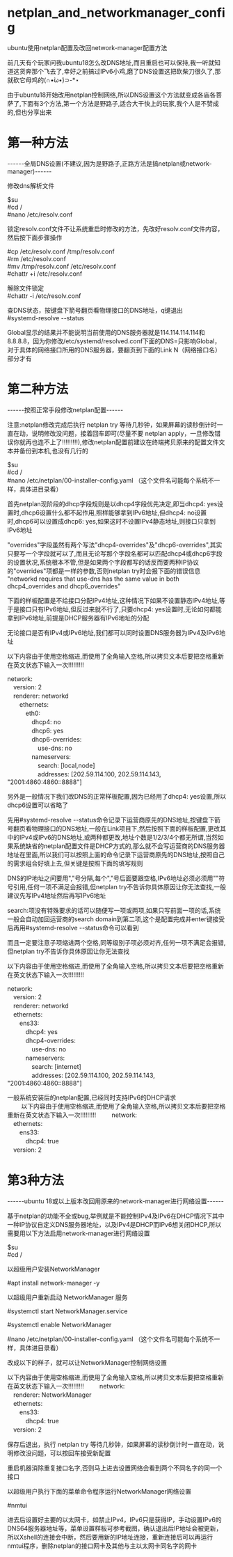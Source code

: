 # netplan_and_networkmanager_config  
ubuntu使用netplan配置及改回network-manager配置方法  
  
前几天有个玩家问我ubuntu18怎么改DNS地址,而且重启也可以保持,我一听就知道这货奔那个飞去了,幸好之前搞过IPv6小鸡,磨了DNS设置这把砍柴刀很久了,那就砍它母鸡的(∩•̀ω•́)⊃-*⋆  
  
由于ubuntu18开始改用netplan控制网络,所以DNS设置这个方法就变成各庙各菩萨了,下面有3个方法,第一个方法是野路子,适合大干快上的玩家,我个人是不赞成的,但也分享出来  
   
# 第一种方法   
   
------全局DNS设置(不建议,因为是野路子,正路方法是搞netplan或network-manager)------   
   
修改dns解析文件   
   
$su   
#cd /  
#nano /etc/resolv.conf  
   
锁定resolv.conf文件不让系统重启时修改的方法，先改好resolv.conf文件内容，然后按下面步骤操作  
   
#cp /etc/resolv.conf /tmp/resolv.conf   
#rm /etc/resolv.conf  
#mv /tmp/resolv.conf /etc/resolv.conf  
#chattr +i /etc/resolv.conf  
  
解除文件锁定  
#chattr -i /etc/resolv.conf  
  
查DNS状态，按键盘下箭号翻页看物理接口的DNS地址，q键退出  
#systemd-resolve --status  
  
Global显示的结果并不能说明当前使用的DNS服务器就是114.114.114.114和8.8.8.8，因为你修改/etc/systemd/resolved.conf下面的DNS=只影响Global，对于具体的网络接口所用的DNS服务器，要翻页到下面的Link N（网络接口名）部分才有  
  
# 第二种方法  
  
------按照正常手段修改netplan配置------   
   
注意:netplan修改完成后执行 netplan try 等待几秒钟，如果屏幕的读秒倒计时一直在动，说明修改没问题，接着回车即可(尽量不要 netplan apply，一旦修改错误你就再也连不上了!!!!!!!!!),修改netplan配置前建议在终端拷贝原来的配置文件文本并备份到本机,也没有几行的    
  
$su  
#cd /  
#nano /etc/netplan/00-installer-config.yaml （这个文件名可能每个系统不一样，具体进目录看）  
  
首先netplan现阶段的dhcp字段规则是以dhcp4字段优先决定,即当dhcp4: yes设置时,dhcp6设置什么都不起作用,照样能够拿到IPv6地址,但dhcp4: no设置时,dhcp6可以设置成dhcp6: yes,如果这时不设置IPv4静态地址,则接口只拿到IPv6地址  
  
"overrides"字段虽然有两个写法"dhcp4-overrides"及"dhcp6-overrides",其实只要写一个字段就可以了,而且无论写那个字段名都可以匹配dhcp4或dhcp6字段的设置状况,系统根本不管,但是如果两个字段都写的话反而要两种IP协议的"overrides"项都是一样的参数,否则netplan try时会报下面的错误信息  
"networkd requires that use-dns has the same value in both dhcp4_overrides and dhcp6_overrides"  
  
下面的样板配置是不给接口分配IPv4地址,这种情况下如果不设置静态IPv4地址,等于是接口只有IPv6地址,但反过来就不行了,只要dhcp4: yes设置时,无论如何都能拿到IPv6地址,前提是DHCP服务器有IPv6地址的分配  
  
无论接口是否有IPv4或IPv6地址,我们都可以同时设置DNS服务器为IPv4及IPv6地址  
  
以下内容由于使用空格缩进,而使用了全角输入空格,所以拷贝文本后要把空格重新在英文状态下输入一次!!!!!!!!!   

network:  
　version: 2  
　renderer: networkd  
　　ethernets:  
　　　eth0:  
　　　　dhcp4: no  
　　　　dhcp6: yes  
　　　　dhcp6-overrides:  
　　　　　use-dns: no  
　　　　nameservers:  
　　　　　search: [local,node]  
　　　　　addresses: [202.59.114.100, 202.59.114.143, "2001:4860:4860::8888"]  
  
另外是一般情况下我们改DNS的正常样板配置,因为已经用了dhcp4: yes设置,所以dhcp6设置可以省略了  
  
先用#systemd-resolve --status命令记录下运营商原先的DNS地址,按键盘下箭号翻页看物理接口的DNS地址,一般在Link项目下,然后按照下面的样板配置,更改其中的IPv4或IPv6的DNS地址,或两种都更改,地址个数是1/2/3/4个都无所谓,当然如果系统缺省的netplan配置文件是DHCP方式的,那么就不会写运营商的DNS服务器地址在里面,所以我们可以按照上面的命令记录下运营商原先的DNS地址,按照自己的需求组合好填上去,但关键是按照下面的填写规则  
  
DNS的IP地址之间要用","号分隔,每个","号后面要跟空格,IPv6地址必须必须用""符号引用,任何一项不满足会报错,但netplan try不告诉你具体原因让你无法查找,一般建议先写IPv4地址然后再写IPv6地址  
  
search:项没有特殊要求的话可以随便写一项或两项,如果只写前面一项的话,系统一般会自动加回运营商的search domain到第二项,这个是配置完成并enter键接受后再用#systemd-resolve --status命令可以看到  
  
而且一定要注意子项缩进两个空格,同等级别子项必须对齐,任何一项不满足会报错,但netplan try不告诉你具体原因让你无法查找  
  
以下内容由于使用空格缩进,而使用了全角输入空格,所以拷贝文本后要把空格重新在英文状态下输入一次!!!!!!!!!  
  
network:  
　version: 2  
　renderer: networkd  
　ethernets:  
　　ens33:  
　　　dhcp4: yes  
　　　dhcp4-overrides:  
　　　　use-dns: no  
　　　nameservers:  
　　　　search: [internet]  
　　　　addresses: [202.59.114.100, 202.59.114.143, "2001:4860:4860::8888"]  
  
一般系统安装后的netplan配置,已经同时支持IPv6的DHCP请求  
　　
以下内容由于使用空格缩进,而使用了全角输入空格,所以拷贝文本后要把空格重新在英文状态下输入一次!!!!!!!!! 
　　
network:  
　ethernets:  
　　ens33:  
　　　dhcp4: true  
　version: 2  
  
 # 第3种方法
 
------ubuntu 18或以上版本改回用原来的network-manager进行网络设置------  
  
基于netplan的功能不全或bug,举例就是不能控制IPv4及IPv6在DHCP情况下其中一种IP协议自定义DNS服务器地址，以及IPv4是DHCP而IPv6想关闭DHCP,所以需要用以下方法启用network-manager进行网络设置  
  
$su  
#cd /  
  
以超级用户安装NetworkManager  
  
#apt install network-manager -y  
  
以超级用户重新启动 NetworkManager 服务  
  
#systemctl start NetworkManager.service  
  
#systemctl enable NetworkManager  
  
#nano /etc/netplan/00-installer-config.yaml （这个文件名可能每个系统不一样，具体进目录看）  
  
改成以下的样子，就可以让NetworkManager控制网络设置  
  
以下内容由于使用空格缩进,而使用了全角输入空格,所以拷贝文本后要把空格重新在英文状态下输入一次!!!!!!!!! 
　　
network:  
　renderer: NetworkManager  
　ethernets:  
　　ens33:  
　　　dhcp4: true  
　version: 2  
  
保存后退出，执行 netplan try 等待几秒钟，如果屏幕的读秒倒计时一直在动，说明修改没问题，可以按回车接受新配置  
  
重启机器消除重复接口名字,否则马上进去设置网络会看到两个不同名字的同一个接口   
   
以超级用户执行下面的菜单命令程序运行NetworkManager网络设置  
  
#nmtui  
  
进去后设置好主要的以太网卡，如禁止IPv4，IPv6只是获得IP，手动设置IPv6的DNS64服务器地址等，菜单设置样板可参考截图，确认退出后IP地址会被更新，所以Xshell的连接会中断，然后要用新的IP地址连接，重新连接后可以再运行nmtui程序，删除netplan的接口网卡及其他与主以太网卡同名字的网卡  
  






